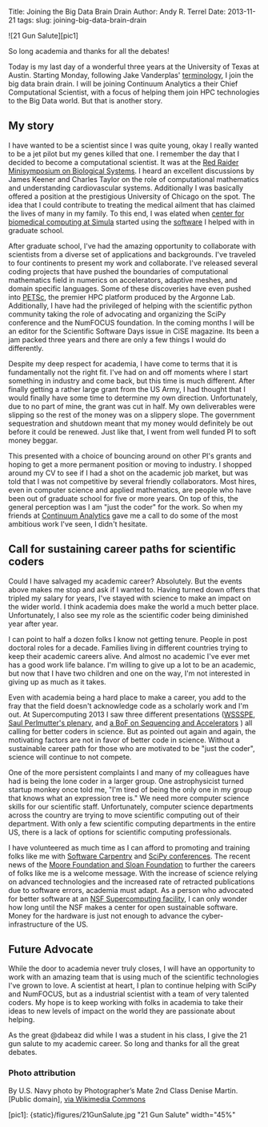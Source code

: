 Title: Joining the Big Data Brain Drain
Author: Andy R. Terrel
Date: 2013-11-21
tags:
slug: joining-big-data-brain-drain


![21 Gun Salute][pic1]

So long academia and thanks for all the debates!

Today is my last day of a wonderful three years at the University of Texas at
Austin. Starting Monday, following Jake Vanderplas'
[terminology](http://jakevdp.github.io/blog/2013/10/26/big-data-brain-drain/),
I join the big data brain drain.  I will be joining Continuum Analytics a their
Chief Computational Scientist, with a focus of helping them join HPC
technologies to the Big Data world.  But that is another story.

## My story

I have wanted to be a scientist since I was quite young, okay I really wanted
to be a jet pilot but my genes killed that one. I remember the day that I
decided to become a computational scientist.  It was at the
[Red Raider Minisymposium on Biological Systems](http://www.math.ttu.edu/Department/Calendar/Conferences/redraider/rr2003/red03.html).
I heard an excellent discussions by James Keener and Charles Taylor on the role
of computational mathematics and understanding cardiovascular
systems. Additionally I was basically offered a position at the prestigious
University of Chicago on the spot.  The idea that I could contribute to
treating the medical ailment that has claimed the lives of many in my family.
To this end, I was elated when
[center for biomedical computing at Simula](http://cbc.simula.no/pub/) started
using the [software](http://fenicsproject.org/) I helped with in graduate
school.

After graduate school, I've had the amazing opportunity to collaborate with
scientists from a diverse set of applications and backgrounds. I've traveled to
four continents to present my work and collaborate.  I've released several
coding projects that have pushed the boundaries of computational mathematics
field in numerics on accelerators, adaptive meshes, and domain specific
languages.  Some of these discoveries have even pushed into
[PETSc](http://www.mcs.anl.gov/petsc/), the premier HPC platform produced by
the Argonne Lab.  Additionally, I have had the privileged of helping with the
scientific python community taking the role of advocating and organizing the
SciPy conference and the NumFOCUS foundation.  In the coming months I will be
an editor for the Scientific Software Days issue in CiSE magazine.  Its been a
jam packed three years and there are only a few things I would do differently.

Despite my deep respect for academia, I have come to terms that it is
fundamentally not the right fit. I've had on and off moments where I start
something in industry and come back, but this time is much different. After
finally getting a rather large grant from the US Army, I had thought that I
would finally have some time to determine my own direction.  Unfortunately, due
to no part of mine, the grant was cut in half. My own deliverables were
slipping so the rest of the money was on a slippery slope. The government
sequestration and shutdown meant that my money would definitely be out before
it could be renewed.  Just like that, I went from well funded PI to soft
money beggar.

This presented with a choice of bouncing around on other PI's grants and hoping to get
a more permanent position or moving to industry.  I shopped around my CV to
see if I had a shot on the academic job market, but was told that I was
not competitive by several friendly collaborators.  Most hires, even in
computer science and applied mathematics, are people who have been out of
graduate school for five or more years. On top of this, the general perception
was I am "just the coder" for the work.  So when my friends at [Continuum
Analytics](http://continuum.io) gave me a call to do some of the most ambitious work I've seen, I
didn't hesitate.

## Call for sustaining career paths for scientific coders

Could I have salvaged my academic career? Absolutely.  But the events above
makes me stop and ask if I wanted to.  Having turned down offers that tripled my
salary for years, I've stayed with science to make an impact on the wider
world.  I think academia does make the world a much better place.
Unfortunately, I also see my role as the scientific coder being diminished year
after year.

I can point to half a dozen folks I know not getting tenure.  People in post
doctoral roles for a decade. Families living in different countries trying to
keep their academic careers alive. And almost no academic I've ever met has a
good work life balance. I'm willing to give up a lot to be an academic, but now
that I have two children and one on the way, I'm not interested in giving up as
much as it takes.

Even with academia being a hard place to make a career, you add to the fray
that the field doesn't acknowledge code as a scholarly work and I'm out. At
Supercomputing 2013 I saw three different presentations
([WSSSPE](http://wssspe.researchcomputing.org.uk/),
[Saul Perlmutter's plenary](http://sc13.supercomputing.org/schedule/event_detail.php?evid=inspkr101),
and
[a BoF on Sequencing and Accelerators](http://sc13.supercomputing.org/schedule/event_detail.php?evid=bof184)
) all calling for better coders in science. But as pointed out again and again,
the motivating factors are not in favor of better code in science.  Without a
sustainable career path for those who are motivated to be "just the coder",
science will continue to not compete.

One of the more persistent complaints I and many of my colleagues have had is
being the lone coder in a larger group. One astrophysicist turned startup
monkey once told me, "I'm tired of being the only one in my group that knows
what an expression tree is."  We need more computer science skills for our
scientific staff.  Unfortunately, computer science departments across the
country are trying to move scientific computing out of their department. With
only a few scientific computing departments in the entire US, there is a lack
of options for scientific computing professionals.

I have volunteered as much time as I can afford to promoting and
training folks like me with
[Software Carpentry](http://software-carpentry.org/) and
[SciPy conferences](http://conference.scipy.org/index.html). The recent news of
the
[Moore Foundation and Sloan Foundation](http://www.moore.org/newsroom/press-releases/2013/11/12/%20bold_new_partnership_launches_to_harness_potential_of_data_scientists_and_big_data)
to further the careers of folks like me is a welcome message.  With the
increase of science relying on advanced technologies and the increased rate of
retracted publications due to software errors, academia must adapt. As a person
who advocated for better software at an
[NSF Supercomputing facility](www.tacc.utexas.edu), I can only wonder how long
until the NSF makes a center for open sustainable software. Money for the hardware is
just not enough to advance the cyber-infrastructure of the US.

## Future Advocate

While the door to academia never truly closes, I will have an opportunity to
work with an amazing team that is using much of the scientific technologies
I've grown to love.  A scientist at heart, I plan to continue helping with
SciPy and NumFOCUS, but as a industrial scientist with a team of very talented
coders. My hope is to keep working with folks in academia to take their ideas
to new levels of impact on the world they are passionate about helping.

As the great @dabeaz did while I was a student in his class, I give the 21 gun
salute to my academic career. So long and thanks for all the great debates.



### Photo attribution

By U.S. Navy photo by Photographer’s Mate 2nd Class Denise
Martin. [Public domain], <a
href="http://commons.wikimedia.org/wiki/File%3AUS_Navy_021023-N-4211M-001_21_gun_salute_at_Naval_Air_Station_Lemoore.jpg">via
Wikimedia Commons</a>

[pic1]: {static}/figures/21GunSalute.jpg "21 Gun Salute" width="45%"
